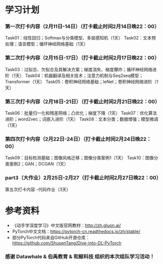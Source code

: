 # 学习计划

###  第一次打卡内容（2月11日-14日）（打卡截止时间2月14日晚22：00）
Task01：线性回归；Softmax与分类模型、多层感知机（1天）
Task02：文本预处理；语言模型；循环神经网络基础（1天）

###  第二次打卡内容（2月15日-17日）（打卡截止时间2月17日晚22：00）
Task03：过拟合、欠拟合及其解决方案；梯度消失、梯度爆炸；循环神经网络进阶（1天）
Task04：机器翻译及相关技术；注意力机制与Seq2seq模型；Transformer（1天）
Task05：卷积神经网络基础；leNet；卷积神经网络进阶（1天）

###  第三次打卡内容（2月18日-21日）（打卡截止时间2月21日晚22：00）
Task06：批量归一化和残差网络；凸优化；梯度下降（1天）
Task07：优化算法进阶；word2vec；词嵌入进阶（1天）
Task08：文本分类；数据增强；模型微调（1天）

###  第四次打卡内容（2月22日-24日）（打卡截止时间2月24日晚22：00）
Task09：目标检测基础；图像风格迁移；图像分类案例1（1天）
Task10：图像分类案例2；GAN；DCGAN（1天）


###  part3（大作业）2月25日-2月27（打卡截止时间2月27日晚22：00）
第五次打卡内容 -代码作业（3天）

# 参考资料
* 《动手学深度学习》中文版官网教材：http://zh.gluon.ai/ 
*  PyTorch中文文档：https://pytorch-cn.readthedocs.io/zh/stable/
*  部分PyTorch代码来自GitHub开源仓库：https://github.com/ShusenTang/Dive-into-DL-PyTorch

### 感谢 Datawhale & 伯禹教育 & 和鲸科技 组织的本次组队学习活动！
